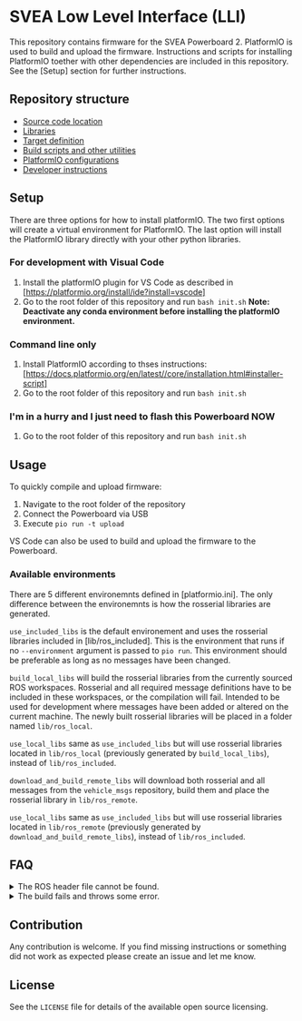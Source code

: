 # SVEA Low Level Interface (LLI)
This repository contains firmware for the SVEA Powerboard 2.
PlatformIO is used to build and upload the firmware. 
Instructions and scripts for installing PlatformIO 
toether with other dependencies are included in this repository.
See the [Setup] section for further instructions. 
## Repository structure
- [Source code location](src/)
- [Libraries](lib/)
- [Target definition](targets/)
- [Build scripts and other utilities](resources/)
- [PlatformIO configurations](/platformio.ini)
- [Developer instructions](docs/DEVELOPMENT.md)

## Setup
There are three options for how to install platformIO.
The two first options will create a virtual environment for PlatformIO.
The last option will install the PlatformIO library directly with
your other python libraries.
### For development with Visual Code
1. Install the platformIO plugin for VS Code as described in [https://platformio.org/install/ide?install=vscode]
2. Go to the root folder of this repository and run `bash init.sh`
__Note: Deactivate any conda environment before installing the platformIO environment.__
### Command line only 
1. Install PlatformIO according to thses instructions: 
   [https://docs.platformio.org/en/latest//core/installation.html#installer-script]
2. Go to the root folder of this repository and run `bash init.sh`

### I'm in a hurry and I just need to flash this Powerboard NOW
1. Go to the root folder of this repository and run `bash init.sh`

## Usage
To quickly compile and upload firmware:
1. Navigate to the root folder of the repository
2. Connect the Powerboard via USB
3. Execute `pio run -t upload`

VS Code can also be used to build and upload the firmware to the Powerboard. 

### Available environments 
There are 5 different environemnts defined in [platformio.ini].
The only difference between the environemnts is how the rosserial libraries are generated.

`use_included_libs` is the default environement and uses the rosserial libraries
included in [lib/ros_included]. This is the environment that runs if no 
`--environment` argument is passed to `pio run`. 
This environment should be preferable as long as no messages have been changed.

`build_local_libs` will build the rosserial libraries from the 
currently sourced ROS workspaces. 
Rosserial and all required message definitions have to be included
in these workspaces, or the compilation will fail.
Intended to be used for development where messages have been added
or altered on the current machine.
The newly built rosserial libraries will be placed in a folder named
`lib/ros_local`.

`use_local_libs` same as `use_included_libs` but will use
rosserial libraries located in `lib/ros_local` 
(previously generated by `build_local_libs`), instead of `lib/ros_included`.

`download_and_build_remote_libs` will download both rosserial
and all messages from the `vehicle_msgs` repository, 
build them and place the rosserial library in `lib/ros_remote`.

`use_local_libs` same as `use_included_libs` but will use
rosserial libraries located in `lib/ros_remote` 
(previously generated by `download_and_build_remote_libs`), instead of `lib/ros_included`.


## FAQ

<details>
<summary>
The ROS header file cannot be found.
</summary>


Ensure that you ran `init.sh` (required to use automated hooks) and that you restarted your login session. (reboot or re-login)
You can test if `echo ${tmw_DIR}` outputs the directory of your `teensy_firmware` clone.

Also ensure that you have a `catkin` compatible Python version. (Note that Python 3.7 has a trollius and async issue. Easiest is to switch your virtualenvironment to Python2 and install the dependencies with `pip install -r requirements.txt`. Also ensure that after the virtual environment switch you should execute `source /opt/ros/${ROS_DISTRO}/setup.{sh,zsh}`).
</details>


<details>
<summary>
The build fails and throws some error.
</summary>


Inspect the logs generated by the hooks under `./firmware/log/middleware.log`


The output could look similar to the following snippet.
```bash
(vp2) firmware cat log/middleware.log
Input arguments received:
	 template git clone https://github.com/prothen/testbed_msgs.git
Set project name: template
Parse repository:
	 git clone https://github.com/prothen/testbed_msgs.git
Received additional libraries.
ROS1 interface chosen. Configuring dependencies ... (tzz its 2020...)
BUILD rosserial arduino from upstream:
remote: Enumerating objects: 467, done.
remote: Counting objects: 100% (467/467), done.
remote: Compressing objects: 100% (351/351), done.
remote: Total 467 (delta 115), reused 297 (delta 60), pack-reused 0
Receiving objects: 100% (467/467), 299.88 KiB | 3.57 MiB/s, done.
Resolving deltas: 100% (115/115), done.
----------------------------------------------------------------
```
</details>

## Contribution
Any contribution is welcome.
If you find missing instructions or something did not work as expected please create an issue and let me know.

## License
See the `LICENSE` file for details of the available open source licensing.
